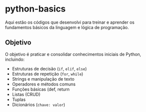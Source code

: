 # python-basics
Aqui estão os códigos que desenvolvi para treinar e aprender os fundamentos básicos da linguagem e lógica de programação.

## Objetivo
O objetivo é praticar e consolidar conhecimentos iniciais de Python, incluindo:
- Estruturas de decisão (`if`, `elif`, `else`)
- Estruturas de repetição (`for`, `while`)
- Strings e manipulação de texto
- Operadores e métodos comuns
- Funções básicas (def, return
- Listas (CRUD)
- Tuplas
- Dicionários (`chave: valor`)

